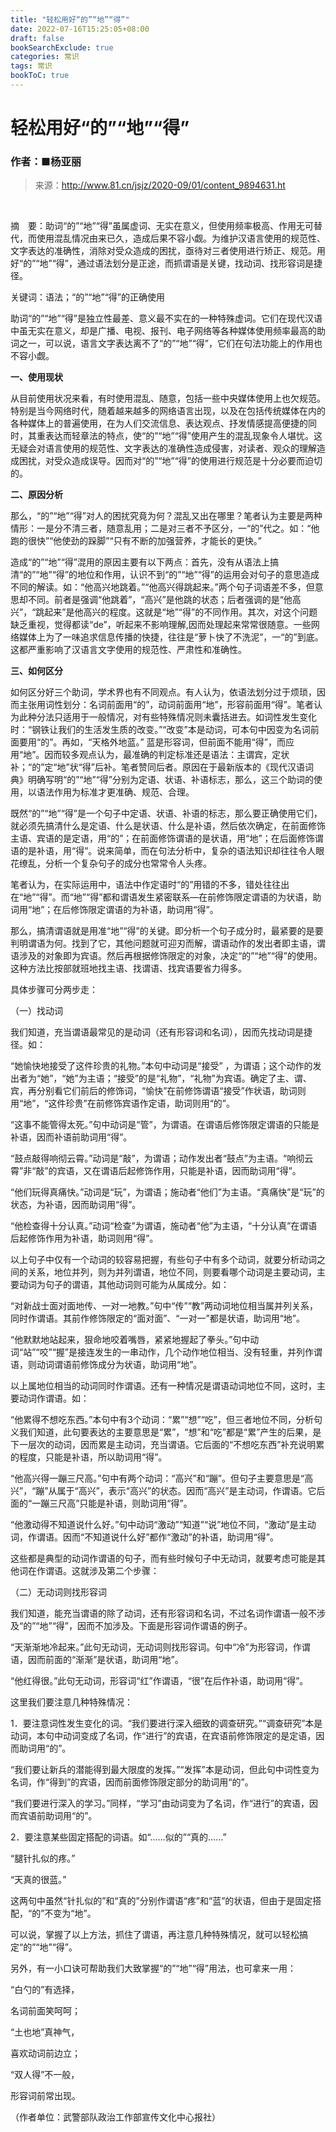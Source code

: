 ```yaml
---
title: "轻松用好“的”“地”“得”"
date: 2022-07-16T15:25:05+08:00
draft: false
bookSearchExclude: true
categories: 常识
tags: 常识
bookToC: true
---
```


# 轻松用好“的”“地”“得”
### 作者：■杨亚丽

> 来源：http://www.81.cn/jsjz/2020-09/01/content_9894631.ht

<br/>

摘 要：助词“的”“地”“得”虽属虚词、无实在意义，但使用频率极高、作用无可替代，而使用混乱情况由来已久，造成后果不容小觑。为维护汉语言使用的规范性、文字表达的准确性，消除对受众造成的困扰，亟待对三者使用进行矫正、规范。用好“的”“地”“得”，通过语法划分是正途，而抓谓语是关键，找动词、找形容词是捷径。

关键词：语法；“的”“地”“得”的正确使用

助词“的”“地”“得”是独立性最差、意义最不实在的一种特殊虚词。它们在现代汉语中虽无实在意义，却是广播、电视、报刊、电子网络等各种媒体使用频率最高的助词之一，可以说，语言文字表达离不了“的”“地”“得”，它们在句法功能上的作用也不容小觑。

**一、使用现状**

从目前使用状况来看，有时使用混乱、随意，包括一些中央媒体使用上也欠规范。特别是当今网络时代，随着越来越多的网络语言出现，以及在包括传统媒体在内的各种媒体上的普遍使用，在为人们交流信息、表达观点、抒发情感提高便捷的同时，其重表达而轻章法的特点，使“的”“地”“得”使用产生的混乱现象令人堪忧。这无疑会对语言使用的规范性、文字表达的准确性造成侵害，对读者、观众的理解造成困扰，对受众造成误导。因而对“的”“地”“得”的使用进行规范是十分必要而迫切的。

**二、原因分析**

那么，“的”“地”“得”对人的困扰究竟为何？混乱又出在哪里？笔者认为主要是两种情形：一是分不清三者，随意乱用；二是对三者不予区分，一“的”代之。如：“他跑的很快”“他使劲的跺脚”“只有不断的加强营养，才能长的更快。”

造成“的”“地”“得”混用的原因主要有以下两点：首先，没有从语法上搞清“的”“地”“得”的地位和作用，认识不到“的”“地”“得”的运用会对句子的意思造成不同的解读。如：“他高兴地跳着。”“他高兴得跳起来。”两个句子词语差不多，但意思却不同。前者是强调“他跳着”，“高兴”是他跳的状态；后者强调的是“他高兴”，“跳起来”是他高兴的程度。这就是“地”“得”的不同作用。其次，对这个问题缺乏重视，觉得都读“de”，听起来不影响理解,因而处理起来常常很随意。一些网络媒体上为了一味追求信息传播的快捷，往往是“萝卜快了不洗泥”，一“的”到底。这都严重影响了汉语言文字使用的规范性、严肃性和准确性。

**三、如何区分**

如何区分好三个助词，学术界也有不同观点。有人认为，依语法划分过于烦琐，因而主张用词性划分：名词前面用“的”，动词前面用“地”，形容前面用“得”。笔者认为此种分法只适用于一般情况，对有些特殊情况则未囊括进去。如词性发生变化时：“钢铁让我们的生活发生质的改变。”“改变”本是动词，可本句中因变为名词前面要用“的”。再如，“天格外地蓝。” 蓝是形容词，但前面不能用“得”，而应用“地”。因而较多观点认为，最准确的判定标准还是语法：主谓宾，定状补；“的”定“地”状“得”后补。笔者赞同后者。原因在于最新版本的《现代汉语词典》明确写明“的”“地”“得”分别为定语、状语、补语标志，那么，这三个助词的使用，以语法作用为标准才更准确、规范、合理。

既然“的”“地”“得”是一个句子中定语、状语、补语的标志，那么要正确使用它们，就必须先搞清什么是定语、什么是状语、什么是补语，然后依次确定，在前面修饰主语、宾语的是定语，用“的”；在前面修饰谓语的是状语，用“地”；在后面修饰谓语的是补语，用“得”。说来简单，而在句法分析中，复杂的语法知识却往往令人眼花缭乱，分析一个复杂句子的成分也常常令人头疼。

笔者认为，在实际运用中，语法中作定语时“的”用错的不多，错处往往出在“地”“得”。而“地”“得”都和谓语发生紧密联系—在前修饰限定谓语的为状语，助词用“地”；在后修饰限定谓语的为补语，助词用“得”。

那么，搞清谓语就是用准“地”“得”的关键。即分析一个句子成分时，最紧要的是要判明谓语为何。找到了它，其他问题就可迎刃而解，谓语动作的发出者即主语，谓语涉及的对象即为宾语。然后再根据修饰限定的对象，决定“的”“地”“得”的使用。这种方法比按部就班地找主语、找谓语、找宾语要省力得多。

具体步骤可分两步走：

（一）找动词

我们知道，充当谓语最常见的是动词（还有形容词和名词），因而先找动词是捷径。如：

“她愉快地接受了这件珍贵的礼物。”本句中动词是“接受” ，为谓语；这个动作的发出者为“她”，“她”为主语；“接受”的是“礼物”，“礼物”为宾语。确定了主、谓、宾，再分别看它们前后的修饰词，“愉快”在前修饰谓语“接受”作状语，助词则用“地”，“这件珍贵”在前修饰宾语作定语，助词则用“的”。

“这事不能管得太死。”句中动词是“管”，为谓语。在谓语后修饰限定谓语的只能是补语，因而补语前助词用“得”。

“鼓点敲得响彻云霄。”动词是“敲”，为谓语；动作发出者“鼓点”为主语。“响彻云霄”非“敲”的宾语，又在谓语后起修饰作用，只能是补语，因而助词用“得”。

“他们玩得真痛快。”动词是“玩”，为谓语；施动者“他们”为主语。“真痛快”是“玩”的状态，为补语，因而助词用“得”。

“他检查得十分认真。”动词“检查”为谓语，施动者“他”为主语，“十分认真”在谓语后起修饰作用为补语，助词则用“得”。

以上句子中仅有一个动词的较容易把握，有些句子中有多个动词，就要分析动词之间的关系，地位并列，则为并列谓语，地位不同，则要看哪个动词是主要动词，主要动词为句子的谓语，其他动词则可能为从属成分。如：

“对新战士面对面地传、一对一地教。”句中“传”“教”两动词地位相当属并列关系，同时作谓语。其前作修饰限定的“面对面”、“一对一”都是状语，助词用“地”。

“他默默地站起来，狠命地咬着嘴唇，紧紧地握起了拳头。”句中动词“站”“咬”“握”是接连发生的一串动作，几个动作地位相当、没有轻重，并列作谓语，则动词谓语前修饰成分为状语，助词用“地”。

以上属地位相当的动词同时作谓语。还有一种情况是谓语动词地位不同，这时，主要动词作谓语。如：

“他累得不想吃东西。”本句中有3个动词：“累”“想”“吃”，但三者地位不同，分析句义我们知道，此句要表达的主要意思是“累”，“想”和“吃”都是“累”产生的后果，是下一层次的动词，因而累是主动词，充当谓语。它后面的“不想吃东西”补充说明累的程度，只能是补语，所以助词用“得”。

“他高兴得一蹦三尺高。”句中有两个动词：“高兴”和“蹦”。但句子主要意思是“高兴”，“蹦”从属于“高兴”，表示“高兴”的状态。因而“高兴”是主动词，作谓语。它后面的“一蹦三尺高”只能是补语，则助词用“得”。

“他激动得不知道说什么好。”句中动词“激动”“知道”“说”地位不同，“激动”是主动词，作谓语。因而“不知道说什么好”都作“激动”的补语，助词用“得”。

这些都是典型的动词作谓语的句子，而有些时候句子中无动词，就要考虑可能是其他词在作谓语。这就涉及第二个步骤：

（二）无动词则找形容词

我们知道，能充当谓语的除了动词，还有形容词和名词，不过名词作谓语一般不涉及“的”“地”“得”，因而不加涉及。下面是形容词作谓语的例子。

“天渐渐地冷起来。”此句无动词，无动词则找形容词。句中“冷”为形容词，作谓语，因而前面的“渐渐”是状语，助词用“地”。

“他红得很。”此句无动词，形容词“红”作谓语，“很”在后作补语，助词用“得”。

这里我们要注意几种特殊情况：

1．要注意词性发生变化的词。“我们要进行深入细致的调查研究。”“调查研究”本是动词，本句中动词变成了名词，作“进行”的宾语，在宾语前修饰限定的是定语，因而助词用“的”。

“我们要让新兵的潜能得到最大限度的发挥。”“发挥”本是动词，但此句中词性变为名词，作“得到”的宾语，因而前面修饰限定部分的助词用“的”。

“我们要进行深入的学习。”同样，“学习”由动词变为了名词，作“进行”的宾语，因而宾语前助词用“的”。

2．要注意某些固定搭配的词语。如“……似的”“真的……”

“腿针扎似的疼。”

“天真的很蓝。”

这两句中虽然“针扎似的”和“真的”分别作谓语“疼”和“蓝”的状语，但由于是固定搭配，“的”不变为“地”。

可以说，掌握了以上方法，抓住了谓语，再注意几种特殊情况，就可以轻松搞定“的”“地”“得”。

另外，有一小口诀可帮助我们大致掌握“的”“地”“得”用法，也可拿来一用：

“白勺的”有选择，

名词前面笑呵呵；

“土也地”真神气，

喜欢动词前边立；

“双人得”不一般，

形容词前常出现。

（作者单位：武警部队政治工作部宣传文化中心报社）